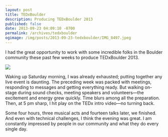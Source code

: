 ```yaml
---
layout: post
title: TEDxBoulder
description: Producing TEDxBoulder 2013
published: false
date: 2013-09-23 04:09:10 -0700
permalink: /archives/tedxboulder
ogimage: /img/posts/2013-09-23-tedxboulder/IMG_8497.jpeg
---
```

I had the great opportunity to work with some incredible folks in the Boulder community these past few weeks to produce TEDxBoulder 2013.

![][1]

Waking up Saturday morning, I was already exhausted; putting together any live event is daunting. The preceding week was packed with meetings, responding to messages and getting everything ready. But walking on-stage during sound checks, meeting speakers and volunteers—the excitement and energy grew quickly. Time blurs among all the preparation. Then, at 5 pm sharp, I hit play on the TEDx intro video—no turning back.

Some four hours, three musical acts and fourteen talks later, we finished. And even with technical challenges, I think the evening was great. I am constantly impressed by people in our community and what they do every single day.

[1]: /img/posts/2013-09-23-tedxboulder/IMG_8497.jpeg